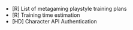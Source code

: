 * [R] List of metagaming playstyle training plans
* [R] Training time estimation
* [HD] Character API Authentication
